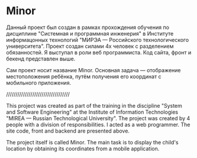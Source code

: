 # Minor
Данный проект был создан в рамках прохождения обучения по дисциплине "Системная и программная инженерия" в Институте информацонных технологий "МИРЭА — Российского технологического университета". Проект создан силами 4х человек с разделением обязанностей. Я выступал в роли веб программиста. Код сайта, фронт и бекенд представлен выше.

Сам проект носит название Minor. Основная задача — отображение местоположения ребёнка, путём получения его координат с мобильного приложения.

//////////////////////////////////

This project was created as part of the training in the discipline "System and Software Engineering" at the Institute of Information Technologies "MIREA — Russian Technological University". The project was created by 4 people with a division of responsibilities. I acted as a web programmer. The site code, front and backend are presented above.

The project itself is called Minor. The main task is to display the child's location by obtaining its coordinates from a mobile application.
